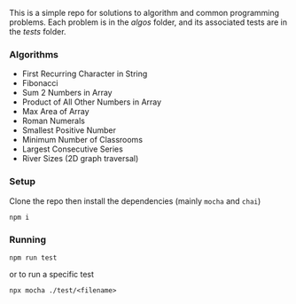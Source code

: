 This is a simple repo for solutions to algorithm and common programming problems. Each problem is in the _algos_ folder, and its associated tests are in the _tests_ folder.

### Algorithms

- First Recurring Character in String
- Fibonacci
- Sum 2 Numbers in Array
- Product of All Other Numbers in Array
- Max Area of Array
- Roman Numerals
- Smallest Positive Number
- Minimum Number of Classrooms
- Largest Consecutive Series
- River Sizes (2D graph traversal)

### Setup

Clone the repo then install the dependencies (mainly `mocha` and `chai`)

```
npm i
```

### Running

```
npm run test
```

or to run a specific test

```
npx mocha ./test/<filename>
```

